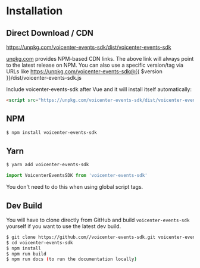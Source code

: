 # Installation

## Direct Download / CDN

https://unpkg.com/voicenter-events-sdk/dist/voicenter-events-sdk 

[unpkg.com](https://unpkg.com) provides NPM-based CDN links. The above link will always point to the latest release on NPM. You can also use a specific version/tag via URLs like https://unpkg.com/voicenter-events-sdk@{{ $version }}/dist/voicenter-events-sdk.js
 
Include voicenter-events-sdk after Vue and it will install itself automatically:

```html
<script src="https://unpkg.com/voicenter-events-sdk/dist/voicenter-events-sdk.js"></script>
```

## NPM

```sh
$ npm install voicenter-events-sdk
```

## Yarn

```sh
$ yarn add voicenter-events-sdk
```

```javascript
import VoicenterEventsSDK from 'voicenter-events-sdk'
```

You don't need to do this when using global script tags.

## Dev Build

You will have to clone directly from GitHub and build `voicenter-events-sdk` yourself if
you want to use the latest dev build.

```sh
$ git clone https://github.com//voicenter-events-sdk.git voicenter-events-sdk
$ cd voicenter-events-sdk
$ npm install
$ npm run build
$ npm run docs (to run the documentation locally)
```

